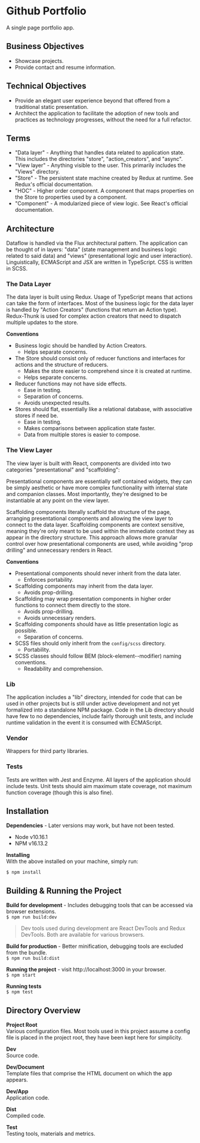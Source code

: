 # Github Portfolio

A single page portfolio app.

## Business Objectives
* Showcase projects.
* Provide contact and resume information.

## Technical Objectives
* Provide an elegant user experience beyond that offered from a traditional
static presentation.
* Architect the application to facilitate the adoption of new tools and
practices as technology progresses, without the need for a full refactor.

## Terms
* "Data layer" - Anything that handles data related to application state.  This
includes the directories "store", "action_creators", and "async".
* "View layer" - Anything visible to the user.  This primarily includes the
"Views" directory.
* "Store" - The persistent state machine created by Redux at runtime.  See
Redux's official documentation.
* "HOC" - Higher order component.  A component that maps properties on the Store
to properties used by a component.
* "Component" - A modularized piece of view logic.  See React's official
documentation.

## Architecture
Dataflow is handled via the Flux architectural pattern.  The application can be
thought of in layers: "data" (state management and business logic related
to said data) and "views" (presentational logic and user interaction).
Linguistically, ECMAScript and JSX are written in TypeScript.  CSS is written
in SCSS.

### The Data Layer  
The data layer is built using Redux.  Usage of TypeScript means that actions can
take the form of interfaces.  Most of the business logic for the data layer is
handled by "Action Creators" (functions that return an Action type).
Redux-Thunk is used for complex action creators that need to dispatch multiple
updates to the store.

**Conventions**  
* Business logic should be handled by Action Creators.
  * Helps separate concerns.
* The Store should consist only of reducer functions and interfaces for actions
and the structure of reducers.
  * Makes the store easier to comprehend since it is created at runtime.
  * Helps separate concerns.
* Reducer functions may not have side effects.
  * Ease in testing.
  * Separation of concerns.
  * Avoids unexpected results.
* Stores should flat, essentially like a relational database, with associative
stores if need be.
  * Ease in testing.
  * Makes comparisons between application state faster.
  * Data from multiple stores is easier to compose.

### The View Layer  
The view layer is built with React, components are divided into two
categories "presentational" and "scaffolding":

Presentational components are essentially self contained widgets, they can be
simply aesthetic or have more complex functionality with internal state and companion classes.  Most importantly, they're designed to be instantiable at any
point on the view layer.

Scaffolding components literally scaffold the structure of the page, arranging
presentational components and allowing the view layer to connect to the data
layer. Scaffolding components are context sensitive, meaning they're only meant
to be used within the immediate context they as appear in the directory
structure.  This approach allows more granular control over how presentational
components are used, while avoiding "prop drilling" and unnecessary renders in
React.

**Conventions**
* Presentational components should never inherit from the data later.
  * Enforces portability.
* Scaffolding components may inherit from the data layer. 
  * Avoids prop-drilling.
* Scaffolding may wrap presentation components in higher order functions to
connect them directly to the store.
  * Avoids prop-drilling.
  * Avoids unnecessary renders.
* Scaffolding components should have as little presentation logic as possible.
  * Separation of concerns.
* SCSS files should only inherit from the `config/scss` directory.
  * Portability.
* SCSS classes should follow BEM (block-element--modifier) naming conventions.
  * Readability and comprehension.

### Lib
The application includes a "lib" directory, intended for code that can be
used in other projects but is still under active development and not yet
formalized into a standalone NPM package.  Code in the Lib directory should have
few to no dependencies, include fairly thorough unit tests, and include runtime
validation in the event it is consumed with ECMAScript.

### Vendor
Wrappers for third party libraries.

### Tests
Tests are written with Jest and Enzyme.  All layers of the application should
include tests.  Unit tests should aim maximum state coverage, not maximum
function coverage (though this is also fine).


## Installation

**Dependencies** - Later versions may work, but have not been tested.
* Node v10.16.1
* NPM v16.13.2

**Installing**  
With the above installed on your machine, simply run:
```
$ npm install
```

## Building & Running the Project

**Build for development** - Includes debugging tools that can be accessed via
browser extensions.  
```$ npm run build:dev```

> Dev tools used during development are React DevTools and Redux DevTools.  Both
are available for various browsers.

**Build for production** - Better minification, debugging tools are excluded
from the bundle.  
```$ npm run build:dist```

**Running the project** - visit http://localhost:3000 in your browser.  
```$ npm start```

**Running tests**  
```$ npm test```

## Directory Overview

**Project Root**  
Various configuration files.  Most tools used in this project assume a config
file is placed in the project root, they have been kept here for simplicity.

**Dev**  
Source code.

**Dev/Document**  
Template files that comprise the HTML document on which the app appears.

**Dev/App**  
Application code.

**Dist**  
Compiled code.

**Test**  
Testing tools, materials and metrics.